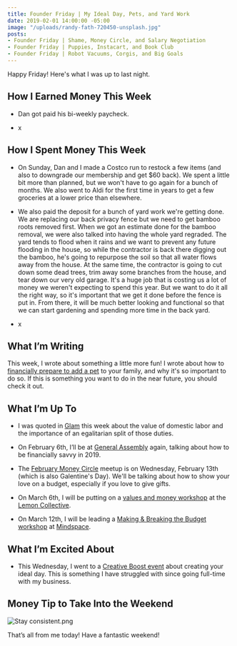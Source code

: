 ```yaml
---
title: Founder Friday | My Ideal Day, Pets, and Yard Work
date: 2019-02-01 14:00:00 -05:00
image: "/uploads/randy-fath-720450-unsplash.jpg"
posts:
- Founder Friday | Shame, Money Circle, and Salary Negotiation
- Founder Friday | Puppies, Instacart, and Book Club
- Founder Friday | Robot Vacuums, Corgis, and Big Goals
---
```


Happy Friday! Here's what I was up to last night.

## How I Earned Money This Week

* Dan got paid his bi-weekly paycheck.

* x

## How I Spent Money This Week

* On Sunday, Dan and I made a Costco run to restock a few items (and also to downgrade our membership and get $60 back). We spent a little bit more than planned, but we won't have to go again for a bunch of months. We also went to Aldi for the first time in years to get a few groceries at a lower price than elsewhere. 

* We also paid the deposit for a bunch of yard work we're getting done. We are replacing our back privacy fence but we need to get bamboo roots removed first. When we got an estimate done for the bamboo removal, we were also talked into having the whole yard regraded. The yard tends to flood when it rains and we want to prevent any future flooding in the house, so while the contractor is back there digging out the bamboo, he's going to repurpose the soil so that all water flows away from the house. At the same time, the contractor is going to cut down some dead trees, trim away some branches from the house, and tear down our very old garage. It's a huge job that is costing us a lot of money we weren't expecting to spend this year. But we want to do it all the right way, so it's important that we get it done before the fence is put in. From there, it will be much better looking and functional so that we can start gardening and spending more time in the back yard. 

* x

## What I’m Writing

This week, I wrote about something a little more fun! I wrote about how to [financially prepare to add a pet](https://www.maggiegermano.com/blog/financially-preparing-to-get-a-pet/) to your family, and why it's so important to do so. If this is something you want to do in the near future, you should check it out. 

## What I’m Up To

* I was quoted in [Glam](https://www.glam.com/culture/heres-how-much-stay-at-home-moms-would-make-if-they-were-salaried/?fbclid=IwAR1pUFFGOhskW24Q2DAVu-dAZrpeIGQfoDROF0UWfZRAP2EOPykNU_-z1eI) this week about the value of domestic labor and the importance of an egalitarian split of those duties.

* On February 6th, I’ll be at [General Assembly](https://generalassemb.ly/education/money-matters-get-financially-savvy-in-2019/washington-dc/66002) again, talking about how to be financially savvy in 2019.

* The [February Money Circle](https://www.eventbrite.com/e/money-circle-showing-your-love-on-a-budget-tickets-54758999642) meetup is on Wednesday, February 13th (which is also Galentine's Day). We'll be talking about how to show your love on a budget, especially if you love to give gifts.

* On March 6th, I will be putting on a [values and money workshop](https://www.eventbrite.com/e/aligning-your-money-with-your-values-tickets-54778910195) at the [Lemon Collective](http://www.wearethelemoncollective.com/).

* On March 12th, I will be leading a [Making & Breaking the Budget workshop](https://www.eventbrite.com/e/making-breaking-the-budget-tickets-55047193638) at [Mindspace](https://www.mindspace.me/).

## What I’m Excited About

* This Wednesday, I went to a [Creative Boost event](https://www.eventbrite.com/e/creative-boost-how-to-live-your-ideal-life-tickets-55007552069) about creating your ideal day. This is something I have struggled with since going full-time with my business. 

## Money Tip to Take Into the Weekend

![Stay consistent.png](/uploads/Stay%20consistent.png)

That’s all from me today! Have a fantastic weekend!
